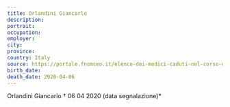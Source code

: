 ```yaml
---
title: Orlandini Giancarlo
description: 
portrait: 
occupation: 
employer: 
city: 
province: 
country: Italy
source: https://portale.fnomceo.it/elenco-dei-medici-caduti-nel-corso-dellepidemia-di-covid-19/
birth_date: 
death_date: 2020-04-06
---
```


Orlandini Giancarlo † 06 04 2020 (data segnalazione)*